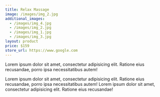 ```yaml
---
title: Relax Massage
image: /images/img_2.jpg
additional_images:
  - /images/img_4.jpg
  - /images/img_2.jpg
  - /images/img_1.jpg
  - /images/img_3.jpg
layout: product
price: $159
store_url: https://www.google.com
---
```

Lorem ipsum dolor sit amet, consectetur adipisicing elit. Ratione eius recusandae, porro ipsa necessitatibus autem!

Lorem ipsum dolor sit amet, consectetur adipisicing elit. Ratione eius recusandae, porro ipsa necessitatibus autem! Lorem ipsum dolor sit amet, consectetur adipisicing elit. Ratione eius recusandae!